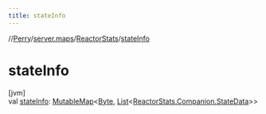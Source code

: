 ```yaml
---
title: stateInfo
---
```

//[Perry](../../../index.html)/[server.maps](../index.html)/[ReactorStats](index.html)/[stateInfo](state-info.html)



# stateInfo



[jvm]\
val [stateInfo](state-info.html): [MutableMap](https://kotlinlang.org/api/latest/jvm/stdlib/kotlin.collections/-mutable-map/index.html)&lt;[Byte](https://kotlinlang.org/api/latest/jvm/stdlib/kotlin/-byte/index.html), [List](https://kotlinlang.org/api/latest/jvm/stdlib/kotlin.collections/-list/index.html)&lt;[ReactorStats.Companion.StateData](-companion/-state-data/index.html)&gt;&gt;




